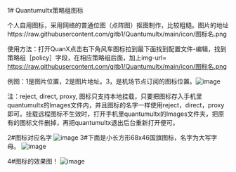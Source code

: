 1# Quantumultx策略组图标

个人自用图标，采用网络的普通位图（点阵图）抠图制作，比较粗糙。图片的地址https://raw.githubusercontent.com/gitb1/Quantumultx/main/icon/图标名.png

使用方法：打开QuanX点击右下角风车图标拉到最下面找到配置文件-编辑，找到策略组［policy］字段，在相应策略组后面，加上img-url= https://raw.githubusercontent.com/gitb1/Quantumultx/main/icon/图标名.png 

例图：1是图片位置，2是图片地址。3，是机场节点订阅的图标位置。![image](https://raw.githubusercontent.com/gitb1/Quantumultx/main/icon/x/2020.2.JPEG)
  
注：reject, direct, proxy, 图标只支持本地挂载，只要把图标存入手机里quantumultx的lmages文件内，并且图标的名字一样使用reject，direct，proxy即可。挂载远程图标不生效时，打开手机里quantumultx的lmages文件夹，把原有的图标文件删掉，再把quantumultx退出后台重新打开便可。
 
2#图标对应名字
![image](https://raw.githubusercontent.com/gitb1/Quantumultx/main/icon/x/2020.4.JPEG)
3#下面是小长方形68x46国旗图标，名字为大写字母。
![image](https://raw.githubusercontent.com/gitb1/Quantumultx/main/icon/x/2020.3.jpg)

4#图标的效果图！
![image](https://raw.githubusercontent.com/gitb1/Quantumultx/main/icon/x/2020.1.JPEG)

